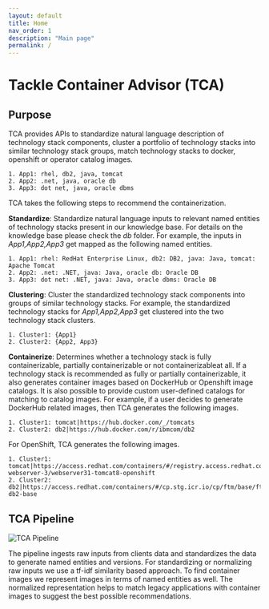 ```yaml
---
layout: default
title: Home
nav_order: 1
description: "Main page"
permalink: /
---
```


# Tackle Container Advisor (TCA)

## Purpose
TCA provides APIs to standardize natural language description of technology stack components, cluster a portfolio of technology stacks into similar technology stack groups, match technology stacks to docker, openshift or operator catalog images. 
```
1. App1: rhel, db2, java, tomcat
2. App2: .net, java, oracle db
3. App3: dot net, java, oracle dbms
```

TCA takes the following steps to recommend the containerization.

**Standardize**: Standardize natural language inputs to relevant named entities of technology stacks present in our knowledge base. For details on the knowledge base please check the *db* folder. For example, the inputs in *App1,App2,App3* get mapped as the following named entities.

```
1. App1: rhel: RedHat Enterprise Linux, db2: DB2, java: Java, tomcat: Apache Tomcat
2. App2: .net: .NET, java: Java, oracle db: Oracle DB
3. App3: dot net: .NET, java: Java, oracle dbms: Oracle DB
```

**Clustering**: Cluster the standardized technology stack components into groups of similar technology stacks. For example, the standardized technology stacks for *App1,App2,App3* get clustered into the two technology stack clusters.

```
1. Cluster1: {App1}
2. Cluster2: {App2, App3}
```

**Containerize**: Determines whether a technology stack is fully containerizable, partially containerizable or not containerizableat all. If a technology stack is recommended as fully or partially containerizable, it also generates container images based on DockerHub or Openshift image catalogs. It is also possible to provide custom user-defined catalogs for matching to catalog images. For example, if a user decides to generate DockerHub related images, then TCA generates the following images.

```
1. Cluster1: tomcat|https://hub.docker.com/_/tomcats
2. Cluster2: db2|https://hub.docker.com/r/ibmcom/db2
```

For OpenShift, TCA generates the following images.

```
1. Cluster1: tomcat|https://access.redhat.com/containers/#/registry.access.redhat.com/jboss-webserver-3/webserver31-tomcat8-openshift
2. Cluster2: db2|https://access.redhat.com/containers/#/cp.stg.icr.io/cp/ftm/base/ftm-db2-base
```

## TCA Pipeline

![TCA Pipeline](images/tca_pipeline.png)

The pipeline ingests raw inputs from clients data and standardizes the data to generate named entities and versions. For standardizing or normalizing raw inputs we use a tf-idf similarity based approach. To find container images we represent images in terms of named entities as well. The normalized representation helps to match legacy applications with container images to suggest the best possible recommendations.
